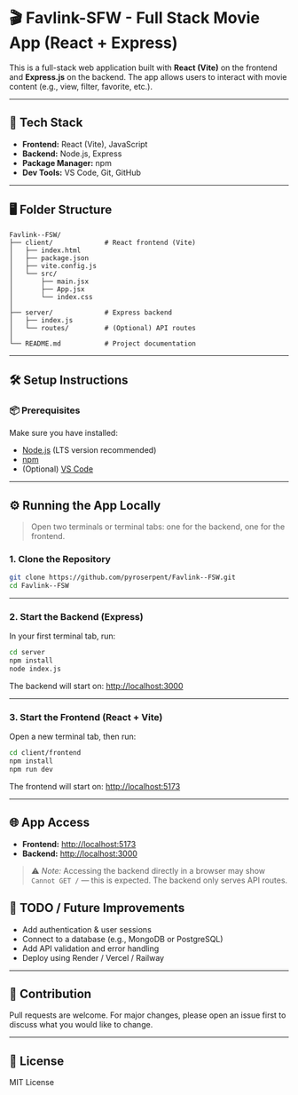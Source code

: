 
# 🎬 Favlink-SFW - Full Stack Movie App (React + Express)

This is a full-stack web application built with **React (Vite)** on the frontend and **Express.js** on the backend. The app allows users to interact with movie content (e.g., view, filter, favorite, etc.).

---

## 🚀 Tech Stack

- **Frontend:** React (Vite), JavaScript
- **Backend:** Node.js, Express
- **Package Manager:** npm
- **Dev Tools:** VS Code, Git, GitHub

---

## 🖥 Folder Structure

```
Favlink--FSW/
├── client/             # React frontend (Vite)
│   ├── index.html
│   ├── package.json
│   ├── vite.config.js
│   └── src/
│       ├── main.jsx
│       ├── App.jsx
│       └── index.css
│
├── server/             # Express backend
│   ├── index.js
│   └── routes/         # (Optional) API routes
│
└── README.md           # Project documentation
```

---

## 🛠 Setup Instructions

### 📦 Prerequisites

Make sure you have installed:

- [Node.js](https://nodejs.org/) (LTS version recommended)
- [npm](https://www.npmjs.com/)
- (Optional) [VS Code](https://code.visualstudio.com/)

---

## ⚙️ Running the App Locally

> Open two terminals or terminal tabs: one for the backend, one for the frontend.

### 1. Clone the Repository

```bash
git clone https://github.com/pyroserpent/Favlink--FSW.git
cd Favlink--FSW
```

---

### 2. Start the Backend (Express)

In your first terminal tab, run:

```bash
cd server
npm install
node index.js
```

The backend will start on: [http://localhost:3000](http://localhost:3000)

---

### 3. Start the Frontend (React + Vite)

Open a new terminal tab, then run:

```bash
cd client/frontend
npm install
npm run dev
```

The frontend will start on: [http://localhost:5173](http://localhost:5173)

---

## 🌐 App Access

- **Frontend:** [http://localhost:5173](http://localhost:5173)
- **Backend:** [http://localhost:3000](http://localhost:3000)

> ⚠️ *Note:* Accessing the backend directly in a browser may show `Cannot GET /` — this is expected. The backend only serves API routes.


## 🧪 TODO / Future Improvements

- Add authentication & user sessions
- Connect to a database (e.g., MongoDB or PostgreSQL)
- Add API validation and error handling
- Deploy using Render / Vercel / Railway

---

## 🤝 Contribution

Pull requests are welcome. For major changes, please open an issue first to discuss what you would like to change.

---

## 📄 License

MIT License
